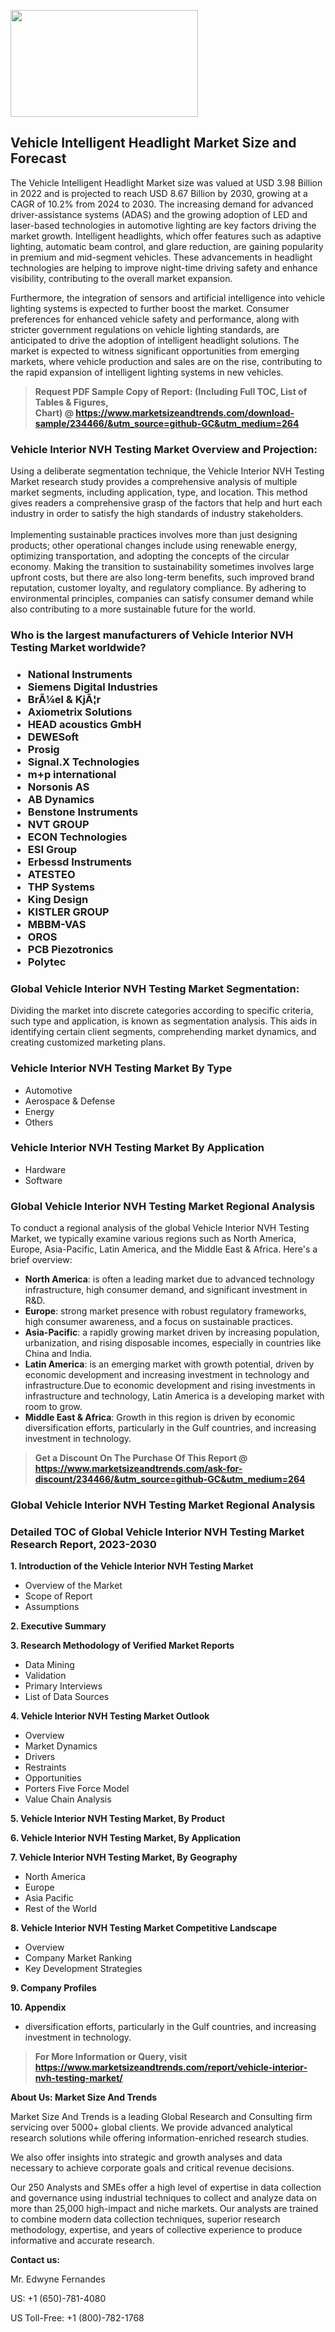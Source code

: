 <p><img class="alignnone size-medium wp-image-20088" src="https://ffe5etoiles.com/wp-content/uploads/2024/12/MST1-300x171.png" alt="" width="300" height="171" /></p><h2>Vehicle Intelligent Headlight Market Size and Forecast</h2><p>The Vehicle Intelligent Headlight Market size was valued at USD 3.98 Billion in 2022 and is projected to reach USD 8.67 Billion by 2030, growing at a CAGR of 10.2% from 2024 to 2030. The increasing demand for advanced driver-assistance systems (ADAS) and the growing adoption of LED and laser-based technologies in automotive lighting are key factors driving the market growth. Intelligent headlights, which offer features such as adaptive lighting, automatic beam control, and glare reduction, are gaining popularity in premium and mid-segment vehicles. These advancements in headlight technologies are helping to improve night-time driving safety and enhance visibility, contributing to the overall market expansion.</p><p>Furthermore, the integration of sensors and artificial intelligence into vehicle lighting systems is expected to further boost the market. Consumer preferences for enhanced vehicle safety and performance, along with stricter government regulations on vehicle lighting standards, are anticipated to drive the adoption of intelligent headlight solutions. The market is expected to witness significant opportunities from emerging markets, where vehicle production and sales are on the rise, contributing to the rapid expansion of intelligent lighting systems in new vehicles.</p></p><blockquote id="" class=""><strong>Request PDF Sample Copy of Report: (Including Full TOC, List of Tables &amp; Figures, Chart)&nbsp;@&nbsp;<strong><a href="https://www.marketsizeandtrends.com/download-sample/234466/&utm_source=github-GC&utm_medium=264" target="_blank">https://www.marketsizeandtrends.com/download-sample/234466/&utm_source=github-GC&utm_medium=264</a></strong></strong></blockquote><h3 id="" class="">Vehicle Interior NVH Testing Market&nbsp;Overview and Projection:</h3><p id="" class="">Using a deliberate segmentation technique, the Vehicle Interior NVH Testing Market research study provides a comprehensive analysis of multiple market segments, including application, type, and location. This method gives readers a comprehensive grasp of the factors that help and hurt each industry in order to satisfy the high standards of industry stakeholders. <br /> <br />Implementing sustainable practices involves more than just designing products; other operational changes include using renewable energy, optimizing transportation, and adopting the concepts of the circular economy. Making the transition to sustainability sometimes involves large upfront costs, but there are also long-term benefits, such improved brand reputation, customer loyalty, and regulatory compliance. By adhering to environmental principles, companies can satisfy consumer demand while also contributing to a more sustainable future for the world.</p><h3 id="" class="">Who is the largest manufacturers of&nbsp;Vehicle Interior NVH Testing Market worldwide?</h3><h3 class=""><p><ul><li>National Instruments </li><li> Siemens Digital Industries </li><li> BrÃ¼el & KjÃ¦r </li><li> Axiometrix Solutions </li><li> HEAD acoustics GmbH </li><li> DEWESoft </li><li> Prosig </li><li> Signal.X Technologies </li><li> m+p international </li><li> Norsonis AS </li><li> AB Dynamics </li><li> Benstone Instruments </li><li> NVT GROUP </li><li> ECON Technologies </li><li> ESI Group </li><li> Erbessd Instruments </li><li> ATESTEO </li><li> THP Systems </li><li> King Design </li><li> KISTLER GROUP </li><li> MBBM-VAS </li><li> OROS </li><li> PCB Piezotronics </li><li> Polytec</li></ul></p></h3><h3 id="" class="">Global&nbsp;Vehicle Interior NVH Testing Market Segmentation:</h3><p id="" class="">Dividing the market into discrete categories according to specific criteria, such type and application, is known as segmentation analysis. This aids in identifying certain client segments, comprehending market dynamics, and creating customized marketing plans.</p><h3 id="" class="">Vehicle Interior NVH Testing Market&nbsp;By Type</h3><p><p><ul><li>Automotive</li><li> Aerospace & Defense</li><li> Energy</li><li> Others</p></li></ul></p></p><h3 id="" class="">Vehicle Interior NVH Testing Market&nbsp;By Application</h3><p class=""><p><ul><li>Hardware</li><li> Software</li></ul></p></p><h3 id="" class="">Global Vehicle Interior NVH Testing Market Regional Analysis</h3><p id="" class="">To conduct a regional analysis of the global Vehicle Interior NVH Testing Market, we typically examine various regions such as North America, Europe, Asia-Pacific, Latin America, and the Middle East &amp; Africa. Here's a brief overview:</p><ul><li><strong>North America</strong>: is often a leading market due to advanced technology infrastructure, high consumer demand, and significant investment in R&amp;D.</li><li><strong>Europe</strong>: strong market presence with robust regulatory frameworks, high consumer awareness, and a focus on sustainable practices.</li><li><strong>Asia-Pacific</strong>: a rapidly growing market driven by increasing population, urbanization, and rising disposable incomes, especially in countries like China and India.</li><li><strong>Latin America</strong>: is an emerging market with growth potential, driven by economic development and increasing investment in technology and infrastructure.Due to economic development and rising investments in infrastructure and technology, Latin America is a developing market with room to grow.</li><li><strong>Middle East &amp; Africa</strong>: Growth in this region is driven by economic diversification efforts, particularly in the Gulf countries, and increasing investment in technology.</li></ul><blockquote id="" class=""><strong>Get a Discount On The Purchase Of This Report @ <strong><a href="https://www.marketsizeandtrends.com/ask-for-discount/234466/&utm_source=github-GC&utm_medium=264" target="_blank">https://www.marketsizeandtrends.com/ask-for-discount/234466/&utm_source=github-GC&utm_medium=264</a></strong></strong></blockquote><h3 id="" class="">Global Vehicle Interior NVH Testing Market Regional Analysis</h3><h3 id="" class="">Detailed TOC of Global Vehicle Interior NVH Testing Market Research Report, 2023-2030</h3><p id="" class=""><strong>1. Introduction of the Vehicle Interior NVH Testing Market</strong></p><ul><li>Overview of the Market</li><li>Scope of Report</li><li>Assumptions</li></ul><p id="" class=""><strong>2. Executive Summary</strong></p><p id="" class=""><strong>3. Research Methodology of Verified Market Reports</strong></p><ul><li>Data Mining</li><li>Validation</li><li>Primary Interviews</li><li>List of Data Sources</li></ul><p id="" class=""><strong>4. Vehicle Interior NVH Testing Market Outlook</strong></p><ul><li>Overview</li><li>Market Dynamics</li><li>Drivers</li><li>Restraints</li><li>Opportunities</li><li>Porters Five Force Model</li><li>Value Chain Analysis</li></ul><p id="" class=""><strong>5. Vehicle Interior NVH Testing Market, By Product</strong></p><p id="" class=""><strong>6. Vehicle Interior NVH Testing Market, By Application</strong></p><p id="" class=""><strong>7. Vehicle Interior NVH Testing Market, By Geography</strong></p><ul><li>North America</li><li>Europe</li><li>Asia Pacific</li><li>Rest of the World</li></ul><p id="" class=""><strong>8. Vehicle Interior NVH Testing Market Competitive Landscape</strong></p><ul><li>Overview</li><li>Company Market Ranking</li><li>Key Development Strategies</li></ul><p id="" class=""><strong>9. Company Profiles</strong></p><p id="" class=""><strong>10. Appendix</strong></p><ul><li>diversification efforts, particularly in the Gulf countries, and increasing investment in technology.</li></ul><blockquote id="" class=""><strong>For More Information or Query, visit <strong><strong><a href="https://www.marketsizeandtrends.com/report/vehicle-interior-nvh-testing-market/" target="_blank">https://www.marketsizeandtrends.com/report/vehicle-interior-nvh-testing-market/</a></strong></strong></strong></blockquote><p id="" class=""><strong>About Us: Market Size And Trends</strong></p><p id="" class="">Market Size And Trends is a leading Global Research and Consulting firm servicing over 5000+ global clients. We provide advanced analytical research solutions while offering information-enriched research studies.</p><p id="" class="">We also offer insights into strategic and growth analyses and data necessary to achieve corporate goals and critical revenue decisions.</p><p id="" class="">Our 250 Analysts and SMEs offer a high level of expertise in data collection and governance using industrial techniques to collect and analyze data on more than 25,000 high-impact and niche markets. Our analysts are trained to combine modern data collection techniques, superior research methodology, expertise, and years of collective experience to produce informative and accurate research.</p><p id="" class=""><strong>Contact us:</strong></p><p id="" class="">Mr. Edwyne Fernandes</p><p id="" class="">US: +1 (650)-781-4080</p><p id="" class="">US Toll-Free: +1 (800)-782-1768</p>
